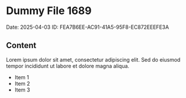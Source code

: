 # Dummy File 1689

Date: 2025-04-03
ID: FEA7B6EE-AC91-41A5-95F8-EC872EEEFE3A

## Content

Lorem ipsum dolor sit amet, consectetur adipiscing elit.
Sed do eiusmod tempor incididunt ut labore et dolore magna aliqua.

* Item 1
* Item 2
* Item 3

